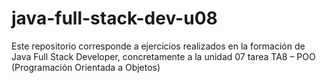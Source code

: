 # java-full-stack-dev-u08
Este repositorio corresponde a ejercicios realizados en la formación de Java Full Stack Developer, concretamente a la unidad 07 tarea TA8 – POO (Programación Orientada a Objetos)

